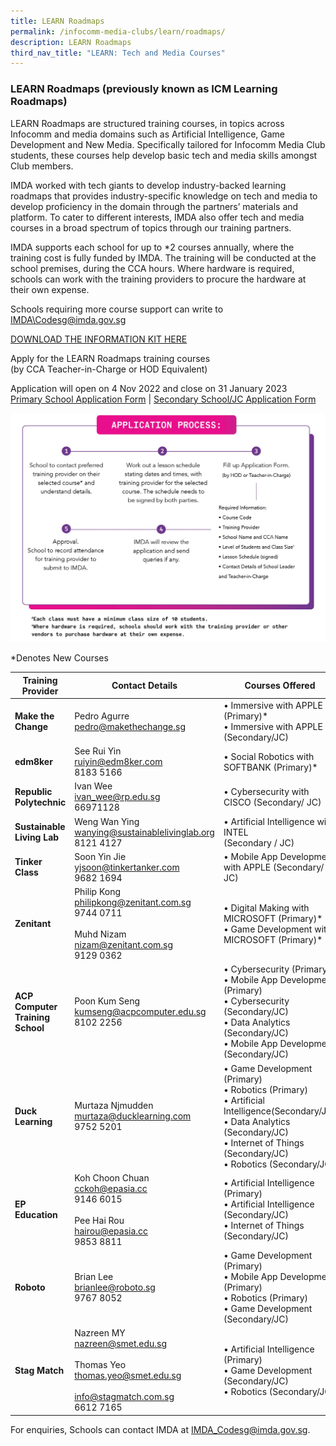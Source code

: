 ```yaml
---
title: LEARN Roadmaps
permalink: /infocomm-media-clubs/learn/roadmaps/
description: LEARN Roadmaps
third_nav_title: "LEARN: Tech and Media Courses"
---
```

### LEARN Roadmaps (previously known as ICM Learning Roadmaps)

LEARN Roadmaps are structured training courses, in topics across Infocomm and media domains such as Artificial Intelligence, Game Development and New Media. Specifically tailored for Infocomm Media Club students, these courses help develop basic tech and media skills amongst Club members.

IMDA worked with tech giants to develop industry-backed learning roadmaps that provides industry-specific knowledge on tech and media to develop proficiency in the domain through the partners’ materials and platform. To cater to different interests, IMDA also offer tech and media courses in a broad spectrum of topics through our training partners.

IMDA supports each school for up to *2 courses annually, where the training cost is fully funded by IMDA. The training will be conducted at the school premises, during the CCA hours. Where hardware is required, schools can work with the training providers to procure the hardware at their own expense.

Schools requiring more course support can write to [IMDA\Codesg@imda.gov.sg](mailto:IMDA_Codesg@imda.gov.sg)

[DOWNLOAD THE INFORMATION KIT HERE](https://go.gov.sg/learn-roadmaps-infokit2023)

Apply for the LEARN Roadmaps training courses<br>(by CCA Teacher-in-Charge or HOD Equivalent)

Application will open on 4 Nov 2022 and close on 31 January 2023<br>
[Primary School Application Form](https://form.gov.sg/63403219589d2200124b7fdb) | [Secondary School/JC Application Form](https://form.gov.sg/6340328d71c6110012728842)

![New Application Process](/images/Icmclub/Apply_Process_20Oct23.jpg)

*Denotes New Courses

|**Training Provider**| **Contact Details** | **Courses Offered** |
| -------- | -------- | -------- |
|  **Make the Change** | Pedro Agurre<br>[pedro@makethechange.sg](mailto:pedro@makethechange.sg)<br> | • Immersive with APPLE (Primary)* <br>• Immersive with APPLE (Secondary/JC) |
|**edm8ker**| See Rui Yin<br>[ruiyin@edm8ker.com](mailto:ruiyin@edm8ker.com)<br>8183 5166 <br> |• Social Robotics with SOFTBANK (Primary)* |
|**Republic Polytechnic**| Ivan Wee<br>[ivan_wee@rp.edu.sg](mailto:ivan_wee@rp.edu.sg)<br>66971128<br>|• Cybersecurity with CISCO (Secondary/ JC)|
|**Sustainable Living Lab**| Weng Wan Ying<br>[wanying@sustainablelivinglab.org](mailto:wanying@sustainablelivinglab.org)<br>8121 4127|• Artificial Intelligence with INTEL<br>(Secondary / JC)|
|**Tinker Class**| Soon Yin Jie<br>[yjsoon@tinkertanker.com](mailto:yjsoon@tinkertanker.com) <br>9682 1694|• Mobile App Development with APPLE (Secondary/ JC)|
|**Zenitant**| Philip Kong<br>[philipkong@zenitant.com.sg](mailto:philipkong@zenitant.com.sg)<br>9744 0711 <br><br>Muhd Nizam<br>[nizam@zenitant.com.sg](mailto:nizam@zenitant.com.sg)<br>9129 0362|• Digital Making with MICROSOFT (Primary)* <br>• Game Development with MICROSOFT (Primary)* |
|**ACP Computer Training School**| Poon Kum Seng<br>[kumseng@acpcomputer.edu.sg](mailto:kumseng@acpcomputer.edu.sg)<br>8102 2256|• Cybersecurity (Primary) <br>• Mobile App Development (Primary)<br>• Cybersecurity (Secondary/JC)<br>• Data Analytics (Secondary/JC)<br> • Mobile App Development (Secondary/JC)|
|**Duck Learning**| Murtaza Njmudden<br>[murtaza@ducklearning.com](mailto:murtaza@ducklearning.com)<br>9752 5201<br>|• Game Development (Primary)<br>• Robotics (Primary)<br>• Artificial Intelligence(Secondary/JC)<br>• Data Analytics (Secondary/JC)<br>• Internet of Things (Secondary/JC)<br> • Robotics (Secondary/JC)|
|**EP Education**| Koh Choon Chuan <br>[cckoh@epasia.cc](mailto:cckoh@epasia.cc)<br>9146 6015<br><br> Pee Hai Rou<br>[hairou@epasia.cc](mailto:hairou@epasia.cc)<br> 9853 8811| • Artificial Intelligence (Primary) <br>• Artificial Intelligence (Secondary/JC)<br>• Internet of Things (Secondary/JC)|
|**Roboto**| Brian Lee<br>[brianlee@roboto.sg](brianlee@roboto.sg)<br>9767 8052<br>|• Game Development (Primary)<br>• Mobile App Development (Primary)<br> • Robotics (Primary)<br> • Game Development (Secondary/JC)|
|**Stag Match**| Nazreen MY<br>[nazreen@smet.edu.sg](nazreen@smet.edu.sg)<br><br> Thomas Yeo<br>[thomas.yeo@smet.edu.sg](Thomas.yeo@smet.edu.sg)<br><br>[info@stagmatch.com.sg](info@stagmatch.com.sg)<br>6612 7165<br>| • Artificial Intelligence (Primary)<br>• Game Development (Secondary/JC)<br> • Robotics (Secondary/JC)|

For enquiries, Schools can contact IMDA at [IMDA\_Codesg@imda.gov.sg](mailto:IMDA_Codesg@imda.gov.sg).
